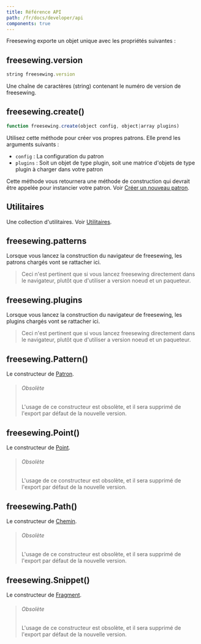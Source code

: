 ```yaml
---
title: Référence API
path: /fr/docs/developer/api
components: true
---
```


Freesewing exporte un objet unique avec les propriétés suivantes :

## freesewing.version

```js
string freesewing.version
```

Une chaîne de caractères (string) contenant le numéro de version de freesewing.

## freesewing.create()

```js
function freesewing.create(object config, object|array plugins)
```

Utilisez cette méthode pour créer vos propres patrons. Elle prend les arguments suivants :

 - `config` : La configuration du patron
 - `plugins` : Soit un objet de type plugin, soit une matrice d'objets de type plugin
à charger dans votre patron

Cette méthode vous retournera une méthode de construction qui devrait être appelée pour 
instancier votre patron. 
Voir [Créer un nouveau patron](/fr/docs/developer/examples/#creating-a-new-pattern).

## Utilitaires

Une collection d'utilitaires. Voir [Utilitaires](./api/utils).

## freesewing.patterns

Lorsque vous lancez la construction du navigateur de freesewing, 
les patrons chargés vont se rattacher ici.

> Ceci n'est pertinent que si vous lancez freesewing directement dans le navigateur, 
plutôt que d'utiliser a version noeud et un paqueteur.

## freesewing.plugins

Lorsque vous lancez la construction du navigateur de freesewing, 
les plugins chargés vont se rattacher ici.

> Ceci n'est pertinent que si vous lancez freesewing directement dans le navigateur, 
plutôt que d'utiliser a version noeud et un paqueteur.

## freesewing.Pattern()

Le constructeur de [Patron](./api/pattern). 

> ###### Obsolète
>
> L'usage de ce constructeur est obsolète, et il sera supprimé de 
> l'export par défaut de la nouvelle version.

## freesewing.Point()

Le constructeur de [Point](./api/point).

> ###### Obsolète
>
> L'usage de ce constructeur est obsolète, et il sera supprimé de 
> l'export par défaut de la nouvelle version.

## freesewing.Path()

Le constructeur de [Chemin](./api/path).
> ###### Obsolète
>
> L'usage de ce constructeur est obsolète, et il sera supprimé de 
> l'export par défaut de la nouvelle version.

## freesewing.Snippet()

Le constructeur de [Fragment](./api/snippet).

> ###### Obsolète
>
> L'usage de ce constructeur est obsolète, et il sera supprimé de 
> l'export par défaut de la nouvelle version.

